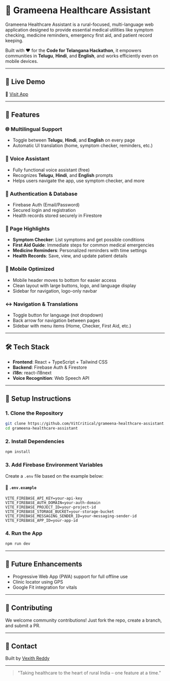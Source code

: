 # 🌾 Grameena Healthcare Assistant

Grameena Healthcare Assistant is a rural-focused, multi-language web application designed to provide essential medical utilities like symptom checking, medicine reminders, emergency first aid, and patient record keeping.

Built with ❤️ for the **Code for Telangana Hackathon**, it empowers communities in **Telugu**, **Hindi**, and **English**, and works efficiently even on mobile devices.

---

## 🚀 Live Demo

🔗 [Visit App](https://grameena-health.netlify.app/)

---

## 📱 Features

### 🌐 Multilingual Support

- Toggle between **Telugu**, **Hindi**, and **English** on every page
- Automatic UI translation (home, symptom checker, reminders, etc.)

### 🎤 Voice Assistant

- Fully functional voice assistant (free)
- Recognizes **Telugu**, **Hindi**, and **English** prompts
- Helps users navigate the app, use symptom checker, and more

### 🔐 Authentication & Database

- Firebase Auth (Email/Password)
- Secured login and registration
- Health records stored securely in Firestore

### 📍 Page Highlights

- **Symptom Checker**: List symptoms and get possible conditions
- **First Aid Guide**: Immediate steps for common medical emergencies
- **Medicine Reminders**: Personalized reminders with time settings
- **Health Records**: Save, view, and update patient details

### 📲 Mobile Optimized

- Mobile header moves to bottom for easier access
- Clean layout with large buttons, logo, and language display
- Sidebar for navigation, logo-only navbar

### ↔️ Navigation & Translations

- Toggle button for language (not dropdown)
- Back arrow for navigation between pages
- Sidebar with menu items (Home, Checker, First Aid, etc.)

---

## 🛠️ Tech Stack

- **Frontend**: React + TypeScript + Tailwind CSS
- **Backend**: Firebase Auth & Firestore
- **i18n**: react-i18next
- **Voice Recognition**: Web Speech API

---

## 🧪 Setup Instructions

### 1. Clone the Repository

```bash
git clone https://github.com/VitCritical/grameena-healthcare-assistant.git
cd grameena-healthcare-assistant
```

### 2. Install Dependencies

```bash
npm install
```

### 3. Add Firebase Environment Variables

Create a `.env` file based on the example below:

#### 📁 `.env.example`

```env
VITE_FIREBASE_API_KEY=your-api-key
VITE_FIREBASE_AUTH_DOMAIN=your-auth-domain
VITE_FIREBASE_PROJECT_ID=your-project-id
VITE_FIREBASE_STORAGE_BUCKET=your-storage-bucket
VITE_FIREBASE_MESSAGING_SENDER_ID=your-messaging-sender-id
VITE_FIREBASE_APP_ID=your-app-id
```

### 4. Run the App

```bash
npm run dev
```

---

## 🧠 Future Enhancements

- Progressive Web App (PWA) support for full offline use
- Clinic locator using GPS
- Google Fit integration for vitals

---

## 🤝 Contributing

We welcome community contributions! Just fork the repo, create a branch, and submit a PR.

---

## 📧 Contact

Built by [Vexith Reddy](mailto\:vexithreddy@gmail.com)

---

> "Taking healthcare to the heart of rural India – one feature at a time."

